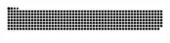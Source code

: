 <picture>
  <source media="(prefers-color-scheme: dark)" srcset="https://raw.githubusercontent.com/hugo-vrijswijk/hugo-vrijswijk/output/github-contribution-grid-snake-dark.svg">
  <source media="(prefers-color-scheme: light)" srcset="https://raw.githubusercontent.com/hugo-vrijswijk/hugo-vrijswijk/output/github-contribution-grid-snake.svg">
  <img alt="github contribution grid snake animation" src="https://raw.githubusercontent.com/hugo-vrijswijk/hugo-vrijswijk/output/github-contribution-grid-snake.svg">
</picture>
